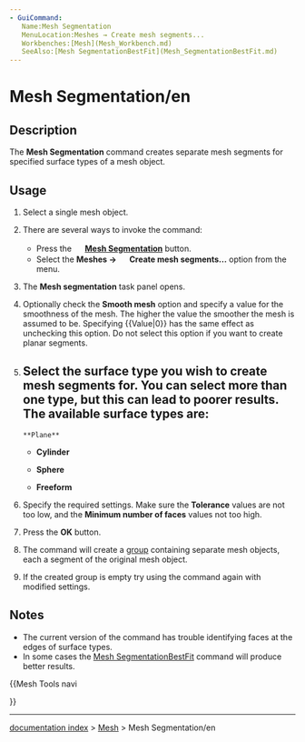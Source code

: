 ```yaml
---
- GuiCommand:
   Name:Mesh Segmentation
   MenuLocation:Meshes → Create mesh segments...
   Workbenches:[Mesh](Mesh_Workbench.md)
   SeeAlso:[Mesh SegmentationBestFit](Mesh_SegmentationBestFit.md)
---
```


# Mesh Segmentation/en

## Description

The **Mesh Segmentation** command creates separate mesh segments for specified surface types of a mesh object.

## Usage

1.  Select a single mesh object.
2.  There are several ways to invoke the command:
    -   Press the **<img src="images/Mesh_Segmentation.svg" width=16px> [Mesh Segmentation](Mesh_Segmentation.md)** button.
    -   Select the **Meshes → <img src="images/Mesh_Segmentation.svg" width=16px> Create mesh segments...** option from the menu.
3.  The **Mesh segmentation** task panel opens.
4.  Optionally check the **Smooth mesh** option and specify a value for the smoothness of the mesh. The higher the value the smoother the mesh is assumed to be. Specifying {{Value|0}} has the same effect as unchecking this option. Do not select this option if you want to create planar segments.
5.  Select the surface type you wish to create mesh segments for. You can select more than one type, but this can lead to poorer results. The available surface types are:
    -   
        **Plane**
        

    -   
        **Cylinder**
        

    -   
        **Sphere**
        

    -   
        **Freeform**
        
6.  Specify the required settings. Make sure the **Tolerance** values are not too low, and the **Minimum number of faces** values not too high.
7.  Press the **OK** button.
8.  The command will create a [group](Std_Group.md) containing separate mesh objects, each a segment of the original mesh object.
9.  If the created group is empty try using the command again with modified settings.

## Notes

-   The current version of the command has trouble identifying faces at the edges of surface types.
-   In some cases the [Mesh SegmentationBestFit](Mesh_SegmentationBestFit.md) command will produce better results.





{{Mesh Tools navi

}}

---
[documentation index](../README.md) > [Mesh](Mesh_Workbench.md) > Mesh Segmentation/en
